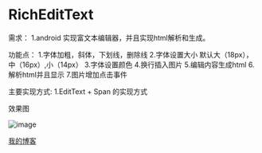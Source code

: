 # RichEditText
需求：
1.android 实现富文本编辑器，并且实现html解析和生成。

功能点：
1.字体加粗，斜体，下划线，删除线
2.字体设置大小   默认大（18px），中（16px）,小（14px）
3.字体设置颜色
4.换行插入图片
5.编辑内容生成html
6.解析html并且显示
7.图片增加点击事件

主要实现方式:
1.EditText + Span 的实现方式

效果图

![image](https://github.com/awarmisland/RichEditText/blob/master/Screenrecorder-2018-09-10-15-37-37-460.gif)


[我的博客](https://blog.csdn.net/ljzdyh)
